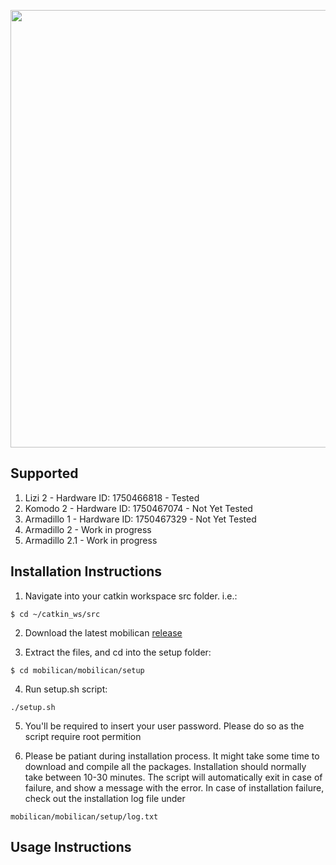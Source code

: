 <p>
  <img src="/mobilican/docs/mobilican.png" width="700">
</p>

## Supported 
1. Lizi 2 - Hardware ID: 1750466818 - Tested
2. Komodo 2 - Hardware ID: 1750467074 - Not Yet Tested
3. Armadillo 1 - Hardware ID: 1750467329 - Not Yet Tested
4. Armadillo 2 - Work in progress
5. Armadillo 2.1 - Work in progress

## Installation Instructions

1. Navigate into your catkin workspace src folder. i.e.:
```
$ cd ~/catkin_ws/src
```

2. Download the latest mobilican [release](https://github.com/robotican/mobilican/releases)

3. Extract the files, and cd into the setup folder:
```
$ cd mobilican/mobilican/setup
```

4. Run setup.sh script:
```
./setup.sh
```

5. You'll be required to insert your user password. Please do so as the script require root permition

6. Please be patiant during installation process. It might take some time to download and compile all the packages. Installation should normally take between 10-30 minutes. The script will automatically exit in case of failure, and show a message with the error. In case of installation failure, check out the installation log file under 
```
mobilican/mobilican/setup/log.txt
```

## Usage Instructions



